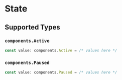 # State


## Supported Types

### `components.Active`

```typescript
const value: components.Active = /* values here */
```

### `components.Paused`

```typescript
const value: components.Paused = /* values here */
```


